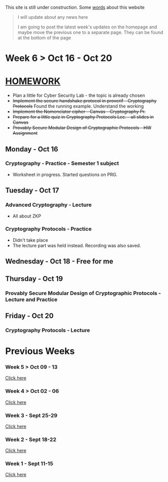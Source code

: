 This site is still under construction. Some <ins>[words](./about.html)</ins> about this website

> I will update about any news here
>
> I am going to post the latest week's updates on the homepage and maybe move the previous one to a separate page. They can be found at the bottom of the page

# Week 6 > Oct 16 - Oct 20

# <ins>HOMEWORK</ins>

*  Plan a little for Cyber Security Lab - the topic is already chosen
*  ~~Implement the secure handshake protocol in proverif - Cryptography Protocols~~ Found the running example. Understand the working
*  ~~Implement the Nomenclator cipher - Canvas - Cryptography Pr.~~
*  ~~Prepare for a little quiz in Cryptography Protocols Lec. - all slides in Canvas~~
*  ~~Provably Secure Modular Design of Cryptographic Protocols - HW Assignment~~

## Monday - Oct 16

### Cryptography - Practice - Semester 1 subject

*  Worksheet in progress. Started questions on PRG.

## Tuesday - Oct 17

### Advanced Cryptography - Lecture

*   All about ZKP

### Cryptography Protocols - Practice

*   Didn't take place
*   The lecture part was held instead. Recording was also saved.

## Wednesday - Oct 18 - Free for me

## Thursday - Oct 19

### Provably Secure Modular Design of Cryptographic Protocols - Lecture and Practice

## Friday - Oct 20

### Cryptography Protocols - Lecture

# Previous Weeks

### Week 5 > Oct 09 - 13

<ins>[Click here](./week_5.html)</ins>

### Week 4 > Oct 02 - 06

<ins>[Click here](./week_4.html)</ins>

### Week 3 - Sept 25-29

<ins>[Click here](./week_3.html)</ins>

### Week 2 - Sept 18-22

<ins>[Click here](./week_2.html)</ins>

### Week 1 - Sept 11-15

<ins>[Click here](./week_1.html)</ins>
